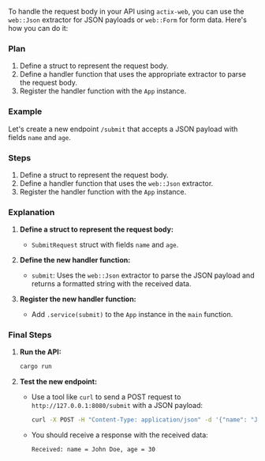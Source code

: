To handle the request body in your API using `actix-web`, you can use the `web::Json` extractor for JSON payloads or `web::Form` for form data. Here's how you can do it:

### Plan

1. Define a struct to represent the request body.
2. Define a handler function that uses the appropriate extractor to parse the request body.
3. Register the handler function with the `App` instance.

### Example

Let's create a new endpoint `/submit` that accepts a JSON payload with fields `name` and `age`.

### Steps

1. Define a struct to represent the request body.
2. Define a handler function that uses the `web::Json` extractor.
3. Register the handler function with the `App` instance.

### Explanation

1. **Define a struct to represent the request body:**
   - `SubmitRequest` struct with fields `name` and `age`.

2. **Define the new handler function:**
   - `submit`: Uses the `web::Json` extractor to parse the JSON payload and returns a formatted string with the received data.

3. **Register the new handler function:**
   - Add `.service(submit)` to the `App` instance in the `main` function.

### Final Steps

1. **Run the API:**
   ```sh
   cargo run
   ```

2. **Test the new endpoint:**
   - Use a tool like `curl` to send a POST request to `http://127.0.0.1:8080/submit` with a JSON payload:
     ```sh
     curl -X POST -H "Content-Type: application/json" -d '{"name": "John Doe", "age": 30}' http://127.0.0.1:8080/submit
     ```
   - You should receive a response with the received data:
     ```plaintext
     Received: name = John Doe, age = 30
     ```
